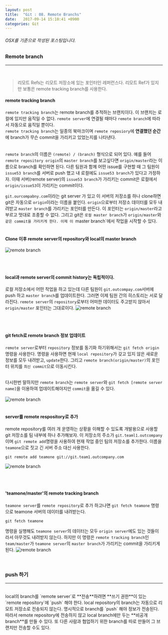 ```yaml
---
layout: post
title:  "Git : 08. Remote Branchs"
date:   2017-09-14 15:10:41 +0900
categories: Git
---
```

###### OSX를 기준으로 작성된 포스팅입니다.
### Remote branch
<hr><br>

> 리모트 Refs는 리모트 저장소에 있는 포인터인 레퍼런스다. 리모트 Ref가 있지만 보통은 remote tracking branch를 사용한다.

#### remote tracking branch
`remote tracking branch`는 remote branch를 추적하는 브랜치이다. 이 브랜치는 로컬에 있지만 움직일 수 없다. `remote server`에 연결될 때마다 `remote branch`에 따라서 자동으로 움직일 뿐이다. <br>
`remote tracking branch`는 일종의 북마크이며 `remote reposiory`에 **연결했던 순간**에 branch가 무슨 commit을 가리키고 있었는지를 나타낸다.
<br>
<br><br>
`remote branch`의 이름은 `(remote) / (branch)` 형식으로 되어 있다. 예를 들어 `remote repository origin`의 `master branch`를 보고싶다면 `origin/master`라는 이름으로 branch를 확인하면 된다. 다른 팀원과 함께 어떤 issue를 구현할 때 그 팀원이 `issue53 branch`를 서버로 push 했고 내 로컬에도 `issue53 branch`가 있다고 가정하자. 이때 서버(remote server)의 `issue53 branch`가 가리키는 commit은 로컬에서 `origin/issue53`이 가리키는 commit이다.

`git.ourcompabny.com`이라는 git server	가 있고 이 서버의 저장소를 하나 clone하면 git은 자동으로 `origin`이라는 이름을 붙인다. `origin`으로부터 저장소 데이터를 모두 내려받고 `master branch`를 가리키는 포인터를 만든다. 이 포인터는 `origin/master`라고 부르고 멋대로 조종할 수 없다. 그리고 git은 `로컬 master branch`가 `origin/master`와 `같은 commit을 가리키게 한다. 이제 이 `master branch`에서 작업을 시작할 수 있다.<br><br>


#### Clone 이후 remote server의 repository와 local의 master branch
![remote branch](https://git-scm.com/book/en/v2/images/remote-branches-1.png)

<br><br>

#### local과 remote server의 commit history는 독립적이다.
로컬 저장소에서 어떤 작업을 하고 있는데 다른 팀원이 `git.outcompay.com`서버에 push 하고 `master branch`를 업데이트한다. 그러면 이제 팀원 간의 히스토리는 서로 달라진다. `remote server`의 `repository`로부터 어떠한 데이터도 주고받지 않아서 `origin/master` 포인터는 그대로이다.
![remote branch](https://git-scm.com/book/en/v2/images/remote-branches-2.png)


<br><br>

#### git fetch로 remote branch 정보 업데이트
`remote server`로부터 `repository` 정보를 동기화 하기위해서는 `git fetch origin`명령을 사용한다. 명령을 사용하면 현재 `local repository`가 갖고 있지 않은 새로운 정보를 모두 내려받고, `update`한다. 그리고 `remote branch(origin/master)`의 포인터 위치를 `최신 commit`으로 이동시킨다.<br><br>

다시한번 말하지만 `remote branch`는 `remote server`와 `git fetch [remote server name]`을 이용하여 업데이트해야지만 `commit`을 옮길 수 있다.<br><br>
![remote branch](https://git-scm.com/book/en/v2/images/remote-branches-3.png)
<br><br>

#### server를 remote respository로 추가

remote repository를 여러 개 운영하는 상황을 이해할 수 있도록 개발용으로 사용할 git 저장소를 팀 내부에 하나 추가해보자. 이 저장소의 주소가 `git.teaml1.outcompany`이며 `git remote add`명령을 사용하여 현재 작업 중인 팀의 저장소를 추가한다. 이름을 `teamone`으로 짓고 긴 서버 주소 대신 사용한다.

```
git remote add teamone git://git.team1.outcompany.com
```

![remote branch](https://git-scm.com/book/en/v2/images/remote-branches-4.png)

<br><br>




#### 'teamone/master'의 remote tracking branch
`teamone server`를 `remote repository`로 추가 하고나면 `git fetch teamone` 명령으로 teamone 서버의 데이터를 내려받는다.

```
git fetch teamone
```

명령을 실행해도 `teamone server`의 데이터는 모두 `origin server`에도 있는 것들이라서 아무것도 내려받지 않는다. 하지만 이 명령은 `remote tracking branch`인 `team/master`가 `teamone server`의 `master branch`가 가리키는 commit을 가리키게 된다.
![remote branch](https://git-scm.com/book/en/v2/images/remote-branches-5.png)
<br><br><br>

### push 하기
<hr><br>
local의 branch를 `remote server`로 **전송**하려면 **쓰기 권한**이 있는 `remote repository`에 `push` 해야 한다. local repository의 branch는 자동으로 리모트 저장소로 전송되지 않는다. 명시적으로 branch를  `push` 해야 정보가 전송된다. 따라서 remote repository에 전송하지 않고 local branch에만 두는 **비공개 branch**를 만들 수 있다. 또 다른 사람과 협업하기 위한 branch를 따로 만들어 그 브랜치만 전송할 수도 있다.
